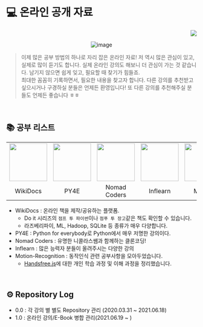 # 💻 온라인 공개 자료

<div align="right"><a href="https://hits.seeyoufarm.com"/><img src="https://hits.seeyoufarm.com/api/count/incr/badge.svg?url=https://github.com/eona1301/Learn-Online-Learning"/></a></div>
<div align="center">

![image](https://user-images.githubusercontent.com/45550607/122666590-32838f80-d1e9-11eb-9c50-3798692e8fad.png)

</div>

> 이제 많은 공부 방법의 하나로 자리 잡은 온라인 자료! 저 역시 많은 관심이 있고, 실제로 많이 듣기도 합니다. 실제 온라인 강의도 해보니 더 관심이 가는 것 같습니다. 남기지 않으면 쉽게 잊고, 필요할 때 찾기가 힘들죠.<br>
> 최대한 꼼꼼히 기록하면서, 필요한 내용을 찾고자 합니다. 다른 강의를 추천받고 싶으시거나 구경하실 분들은 언제든 환영입니다! 또 다른 강의를 추천해주실 분들도 언제든 좋습니다 ㅎㅎ

<br>

## 📚 공부 리스트
<table align="center">
  <tr>
    <td><img src="https://blogfiles.pstatic.net/MjAyMTA2MjBfMjc5/MDAxNjI0MTgzODUxNjk1.KbQA28AocwstYH4Pu7KfD0XZ8d7-D6N41RDPg3HYWq4g.JVfZsyTXJPwfi91F3o-4QgRCZ9rHKwR5aQmB2GKB1QEg.JPEG.dang0113/%EA%B7%B8%EB%A6%BC2.jpg?type=w2" width="100px"></td>
    <td><img src="https://blogfiles.pstatic.net/MjAyMTA2MjBfMTE4/MDAxNjI0MTgzODUxMzg3.QbIXb-rpfV2Jj3Oy0SMz37vOxHjBH_4X2hFzaCKPxV0g.EiumM6KKPuDGaxDAF_wpNfELI-2VtbmV0QRr9cYV4UEg.PNG.dang0113/%EA%B7%B8%EB%A6%BC1.png?type=w2" width="100px"></td>
    <td><img src="https://blogfiles.pstatic.net/MjAyMTA2MjBfMjkw/MDAxNjI0MTgzODUxMDgy.QnoMVlD12RA1KLt95_aLdjvzsJjJED-LNMTAzt-RgTog.ECMogdkzHhcq2p7I88XRdheOXUyFk2393LL7FBpkiC8g.PNG.dang0113/Nomad_Coder.png?type=w2" width="100px"></td>
    <td><img src="https://blogfiles.pstatic.net/MjAyMTA3MThfMjAg/MDAxNjI2NjE3OTcwOTY4.ZqbboCwheObXiSpT9C0yAShbkNaebxlej0OuOW-IfE8g.YJvpKf4tPD-l_yV6tKsGwKSDI4kdaNI3AfiEdJfLkHAg.PNG.dang0113/%EB%8B%A4%EC%9A%B4%EB%A1%9C%EB%93%9C.png?type=w2" width="100px"></td>
    <td><img src="https://user-images.githubusercontent.com/45550607/132273531-1f3102b3-4736-471f-8c28-27fe57d46be7.png" width="100px"></td>
  </tr>
  <tr>
    <td align="center">WikiDocs</td>
    <td align="center">PY4E</td>
    <td align="center">Nomad Coders</td>
    <td align="center">Inflearn</td>
    <td align="center">Motion</td>
  </tr>
</table>

+ WikiDocs : 온라인 책을 제작/공유하는 플랫폼. 
  + Do it 시리즈의 `점프 투 파이썬`이나 `점푸 투 장고`같은 책도 확인할 수 있습니다.
  + 라즈베리파이, ML, Hadoop, SQLite 등 종류가 매우 다양합니다.
+ PY4E : Python for everybody로 Python에서 매우 저명한 강의이다.
+ Nomad Coders : 유명한 니콜라스쌤과 함께하는 클론코딩!
+ Inflearn : 많은 능력자 분들이 올려주시는 다양한 강의
+ Motion-Recognition : 동작인식 관련 공부사항을 모아두었습니다.
  + [Handsfree.js](https://github.com/midiblocks/handsfree)에 대한 개인 학습 과정 및 이해 과정을 정리했습니다.

<br>

## ⚙ Repository Log
+ 0.0 : 각 강의 별 별도 Repository 관리 (2020.03.31 ~ 2021.06.18)
+ 1.0 : 온라인 강의/E-Book 병합 관리(2021.06.19 ~ )
